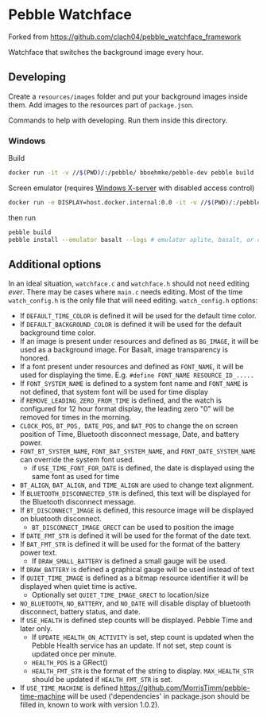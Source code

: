 # Pebble Watchface

Forked from https://github.com/clach04/pebble_watchface_framework

Watchface that switches the background image every hour.

## Developing

Create a `resources/images` folder and put your background images inside them. Add images to the resources part of `package.json`.

Commands to help with developing. Run them inside this directory.

### Windows

Build

```sh
docker run -it -v //$(PWD)/:/pebble/ bboehmke/pebble-dev pebble build
```

Screen emulator (requires [Windows X-server](https://sourceforge.net/projects/vcxsrv/) with disabled access control)

```sh
docker run -e DISPLAY=host.docker.internal:0.0 -it -v //$(PWD)/:/pebble/ bboehmke/pebble-dev
```

then run

```sh
pebble build
pebble install --emulator basalt --logs # emulator aplite, basalt, or chalk
```

## Additional options

In an ideal situation, `watchface.c` and `watchface.h` should not need editing _ever_. There may be cases where `main.c` needs editing. Most of the time `watch_config.h` is the only file that will need editing. `watch_config.h` options:

- If `DEFAULT_TIME_COLOR` is defined it will be used for the default time color.
- If `DEFAULT_BACKGROUND_COLOR` is defined it will be used for the default background time color.
- If an image is present under resources and defined as `BG_IMAGE`, it will be used as a background image. For Basalt, image transparency is honored.
- If a font present under resources and defined as `FONT_NAME`, it will be used for displaying the time. E.g. `#define FONT_NAME RESOURCE_ID_.....`
- If `FONT_SYSTEM_NAME` is defined to a system font name and `FONT_NAME` is not defined, that system font will be used for time display
- if `REMOVE_LEADING_ZERO_FROM_TIME` is defined, and the watch is configured for 12 hour format display, the leading zero "0" will be removed for times in the morning.
- `CLOCK_POS`, `BT_POS, DATE_POS`, and `BAT_POS` to change the on screen position of Time, Bluetooth disconnect message, Date, and battery power.
- `FONT_BT_SYSTEM_NAME`, `FONT_BAT_SYSTEM_NAME`, and `FONT_DATE_SYSTEM_NAME` can override the system font used.
  - if `USE_TIME_FONT_FOR_DATE` is defined, the date is displayed using the same font as used for time
- `BT_ALIGN`, `BAT_ALIGN`, and `TIME_ALIGN` are used to change text alignment.
- If `BLUETOOTH_DISCONNECTED_STR` is defined, this text will be displayed for the Bluetooth disconnect message.
- If `BT_DISCONNECT_IMAGE` is defined, this resource image will be displayed on bluetooth disconnect.
  - `BT_DISCONNECT_IMAGE_GRECT` can be used to position the image
- If `DATE_FMT_STR` is defined it will be used for the format of the date text.
- If `BAT_FMT_STR` is defined it will be used for the format of the battery power text.
  - If `DRAW_SMALL_BATTERY` is defined a small gauge will be used.
- If `DRAW_BATTERY` is defined a graphical gauge will be used instead of text
- If `QUIET_TIME_IMAGE` is defined as a bitmap resource identifier it will be displayed when quiet time is active.
  - Optionally set `QUIET_TIME_IMAGE_GRECT` to location/size
- `NO_BLUETOOTH`, `NO_BATTERY`, and `NO_DATE` will disable display of bluetooth disconnect, battery status, and date.
- If `USE_HEALTH` is defined step counts will be displayed. Pebble Time and later only.
  - If `UPDATE_HEALTH_ON_ACTIVITY` is set, step count is updated when the Pebble Health service has an update. If not set, step count is updated once per minute.
  - `HEALTH_POS` is a GRect()
  - `HEALTH_FMT_STR` is the format of the string to display. `MAX_HEALTH_STR` should be updated if `HEALTH_FMT_STR` is set.
- If `USE_TIME_MACHINE` is defined https://github.com/MorrisTimm/pebble-time-machine will be used ('dependencies' in package.json should be filled in, known to work with version 1.0.2).
